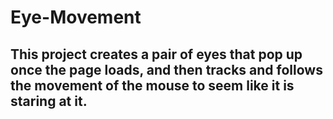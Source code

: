 # Eye-Movement
## This project creates a pair of eyes that pop up once the page loads, and then tracks and follows the movement of the mouse to seem like it is staring at it.
